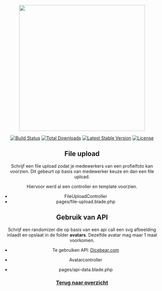 <p align="center"><a href="https://laravel.com" target="_blank"><img src="https://raw.githubusercontent.com/laravel/art/master/logo-lockup/5%20SVG/2%20CMYK/1%20Full%20Color/laravel-logolockup-cmyk-red.svg" width="400"></a></p>

<p align="center">
<a href="https://travis-ci.org/laravel/framework"><img src="https://travis-ci.org/laravel/framework.svg" alt="Build Status"></a>
<a href="https://packagist.org/packages/laravel/framework"><img src="https://img.shields.io/packagist/dt/laravel/framework" alt="Total Downloads"></a>
<a href="https://packagist.org/packages/laravel/framework"><img src="https://img.shields.io/packagist/v/laravel/framework" alt="Latest Stable Version"></a>
<a href="https://packagist.org/packages/laravel/framework"><img src="https://img.shields.io/packagist/l/laravel/framework" alt="License"></a>
</p>
<div align="center">

## File upload
Schrijf een file upload zodat je medewerkers van een profielfoto kan voorzien.
Dit gebeurt op basis van medewerker keuze en dan een file upload.

Hiervoor werd al een controller en template voorzien.
- FileUploadController
- pages/file-upload.blade.php


## Gebruik van API
Schrijf een randomizer die op basis van een api call een svg afbeelding inlaadt en opslaat in de folder __avatars__. Dezelfde avatar mag maar 1 maal voorkomen.
- Te gebruiken API: [Dicebear.com](https://avatars.dicebear.com/docs/http-api)

- Avatarcontroller
- pages/api-data.blade.php


### [Terug naar overzicht](/)

</div>
